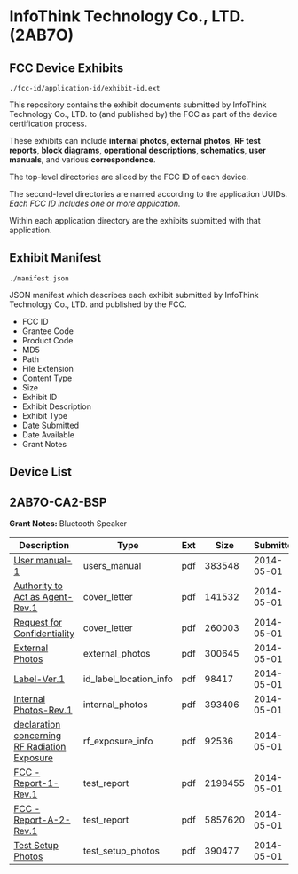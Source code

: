 # InfoThink Technology Co., LTD. (2AB7O)
## FCC Device Exhibits

```
./fcc-id/application-id/exhibit-id.ext
```

This repository contains the exhibit documents submitted by InfoThink Technology Co., LTD. to (and published by) the FCC as part of the device certification process.

These exhibits can include **internal photos**, **external photos**, **RF test reports**, **block diagrams**, **operational descriptions**, **schematics**, **user manuals**, and various **correspondence**.

The top-level directories are sliced by the FCC ID of each device.

The second-level directories are named according to the application UUIDs. *Each FCC ID includes one or more application.*

Within each application directory are the exhibits submitted with that application. 

## Exhibit Manifest

```
./manifest.json
```

JSON manifest which describes each exhibit submitted by InfoThink Technology Co., LTD. and published by the FCC.

- FCC ID
- Grantee Code
- Product Code
- MD5
- Path
- File Extension
- Content Type
- Size
- Exhibit ID
- Exhibit Description
- Exhibit Type
- Date Submitted
- Date Available
- Grant Notes

## Device List
## 2AB7O-CA2-BSP
**Grant Notes:** Bluetooth Speaker

| Description | Type | Ext | Size | Submitted | Available |
| ----------- | ---- | --- | ---- | --------- | --------- |
| [User manual-1](2AB7O-CA2-BSP/27e7a0d87c4e9e7f35a16ddd48e10fcc/2256349.pdf) | users_manual | pdf | 383548 | 2014-05-01 | 2014-05-01 |
| [Authority to Act as Agent-Rev.1](2AB7O-CA2-BSP/27e7a0d87c4e9e7f35a16ddd48e10fcc/2256337.pdf) | cover_letter | pdf | 141532 | 2014-05-01 | 2014-05-01 |
| [Request for Confidentiality](2AB7O-CA2-BSP/27e7a0d87c4e9e7f35a16ddd48e10fcc/2256338.pdf) | cover_letter | pdf | 260003 | 2014-05-01 | 2014-05-01 |
| [External Photos](2AB7O-CA2-BSP/27e7a0d87c4e9e7f35a16ddd48e10fcc/2256339.pdf) | external_photos | pdf | 300645 | 2014-05-01 | 2014-05-01 |
| [Label-Ver.1](2AB7O-CA2-BSP/27e7a0d87c4e9e7f35a16ddd48e10fcc/2256341.pdf) | id_label_location_info | pdf | 98417 | 2014-05-01 | 2014-05-01 |
| [Internal Photos-Rev.1](2AB7O-CA2-BSP/27e7a0d87c4e9e7f35a16ddd48e10fcc/2256340.pdf) | internal_photos | pdf | 393406 | 2014-05-01 | 2014-05-01 |
| [declaration concerning RF Radiation Exposure](2AB7O-CA2-BSP/27e7a0d87c4e9e7f35a16ddd48e10fcc/2256343.pdf) | rf_exposure_info | pdf | 92536 | 2014-05-01 | 2014-05-01 |
| [FCC - Report-1-Rev.1](2AB7O-CA2-BSP/27e7a0d87c4e9e7f35a16ddd48e10fcc/2256346.pdf) | test_report | pdf | 2198455 | 2014-05-01 | 2014-05-01 |
| [FCC - Report-A-2-Rev.1](2AB7O-CA2-BSP/27e7a0d87c4e9e7f35a16ddd48e10fcc/2256347.pdf) | test_report | pdf | 5857620 | 2014-05-01 | 2014-05-01 |
| [Test Setup Photos](2AB7O-CA2-BSP/27e7a0d87c4e9e7f35a16ddd48e10fcc/2256348.pdf) | test_setup_photos | pdf | 390477 | 2014-05-01 | 2014-05-01 |
